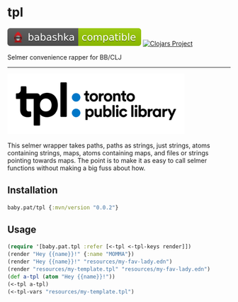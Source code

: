 # tpl

[![bb compatible](https://raw.githubusercontent.com/babashka/babashka/master/logo/badge.svg)](https://babashka.org)
[![Clojars Project](https://img.shields.io/clojars/v/baby.pat/tpl.svg)](https://clojars.org/baby.pat/tpl)

Selmer convenience rapper for BB/CLJ 

___
[<img src="resources/tpl.png" alt="fw" width="400px">](https://tpl.pat.baby)

This selmer wrapper takes paths, paths as strings, just strings, atoms containing strings, maps, atoms containing maps, and files or strings pointing towards maps. The point is to make it as easy to call selmer functions without making a big fuss about how.

## Installation

```clojure
baby.pat/tpl {:mvn/version "0.0.2"}
```
## Usage

```clojure
(require '[baby.pat.tpl :refer [<-tpl <-tpl-keys render]])
(render "Hey {{name}}!" {:name "MOMMA"})
(render "Hey {{name}}!" "resources/my-fav-lady.edn")
(render "resources/my-template.tpl" "resources/my-fav-lady.edn")
(def a-tpl (atom "Hey {{name}}!"))
(<-tpl a-tpl)
(<-tpl-vars "resources/my-template.tpl")
```
